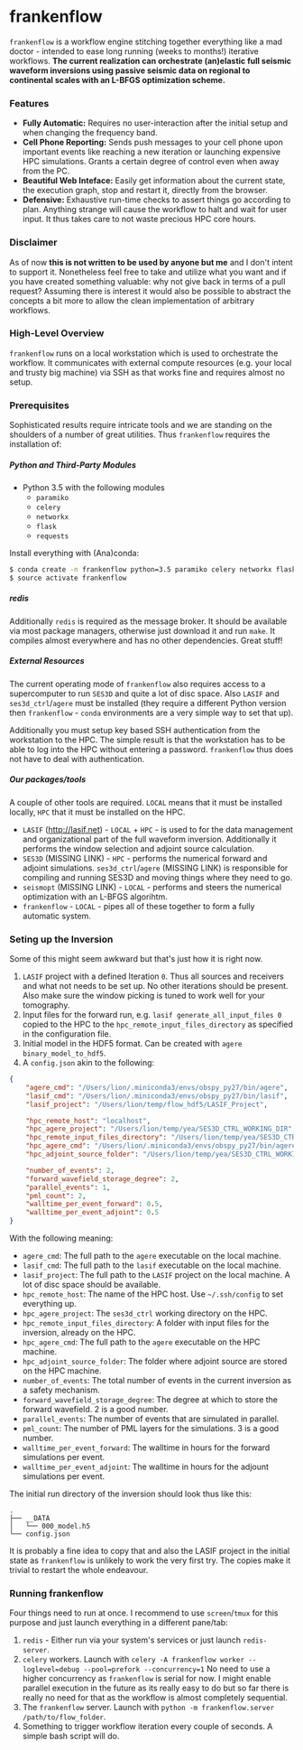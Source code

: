# frankenflow

`frankenflow` is a workflow engine stitching together everything like a mad doctor - intended to ease long running (weeks to months!) iterative workflows. **The current realization can orchestrate (an)elastic full seismic waveform inversions using passive seismic data on regional to continental scales with an L-BFGS optimization scheme.** 


### Features

* **Fully Automatic:** Requires no user-interaction after the initial setup and when changing the frequency band.
* **Cell Phone Reporting:** Sends push messages to your cell phone upon important events like reaching a new iteration or launching expensive HPC simulations. Grants a certain degree of control even when away from the PC.
* **Beautiful Web Inteface:** Easily get information about the current state, the execution graph, stop and restart it, directly from the browser.
* **Defensive:** Exhaustive run-time checks to assert things go according to plan. Anything strange will cause the workflow to halt and wait for user input. It thus takes care to not waste precious HPC core hours.


### Disclaimer

As of now **this is not written to be used by anyone but me** and I don't intent to support it. Nonetheless feel free to take and utilize what you want and if you have created something valuable: why not give back in terms of a pull request? Assuming there is interest it would also be possible to abstract the concepts a bit more to allow the clean implementation of arbitrary workflows.


### High-Level Overview

`frankenflow` runs on a local workstation which is used to orchestrate the workflow. It communicates with external compute resources (e.g. your local and trusty big machine) via SSH as that works fine and requires almost no setup.


### Prerequisites

Sophisticated results require intricate tools and we are standing on the shoulders of a number of great utilities. Thus `frankenflow` requires the installation of:

##### Python and Third-Party Modules

* Python 3.5 with the following modules
  * `paramiko`
  * `celery`
  * `networkx`
  * `flask`
  * `requests`

Install everything with (Ana)conda:

```bash
$ conda create -n frankenflow python=3.5 paramiko celery networkx flask requests
$ source activate frankenflow
```

##### redis

Additionally `redis` is required as the message broker. It should be available via most package managers, otherwise just download it and run `make`. It compiles almost everywhere and has no other dependencies. Great stuff!

##### External Resources

The current operating mode of `frankenflow` also requires access to a supercomputer to run `SES3D` and quite a lot of disc space. Also `LASIF` and `ses3d_ctrl`/`agere` must be installed (they require a different Python version then `frankenflow` - `conda` environments are a very simple way to set that up).

Additionally you must setup key based SSH authentication from the workstation to the HPC. The simple result is that the workstation has to be able to log into the HPC without entering a password. `frankenflow` thus does not have to deal with authentication.


##### Our packages/tools

A couple of other tools are required. `LOCAL` means that it must be installed locally, `HPC` that it must be installed on the HPC.

* `LASIF` (http://lasif.net) - `LOCAL` + `HPC` -  is used to for the data management and organizational part of the full waveform inversion. Additionally it performs the window selection and adjoint source calculation.
* `SES3D` (MISSING LINK) - `HPC` - performs the numerical forward and adjoint simulations. `ses3d_ctrl`/`agere` (MISSING LINK) is responsible for compiling and running SES3D and moving things where they need to go.
* `seismopt` (MISSING LINK) - `LOCAL` - performs and steers the numerical optimization with an L-BFGS algorihtm. 
* `frankenflow` - `LOCAL` - pipes all of these together to form a fully automatic system.


### Seting up the Inversion

Some of this might seem awkward but that's just how it is right now.

1. `LASIF` project with a defined Iteration `0`. Thus all sources and receivers and what not needs to be set up. No other iterations should be present. Also make sure the window picking is tuned to work well for your tomography.
2. Input files for the forward run, e.g. `lasif generate_all_input_files 0` copied to the HPC to the `hpc_remote_input_files_directory` as specified in the  configuration file.
3. Initial model in the HDF5 format. Can be created with `agere binary_model_to_hdf5`.
4. A `config.json` akin to the following:

```json
{
	"agere_cmd": "/Users/lion/.miniconda3/envs/obspy_py27/bin/agere",
	"lasif_cmd": "/Users/lion/.miniconda3/envs/obspy_py27/bin/lasif",
	"lasif_project": "/Users/lion/temp/flow_hdf5/LASIF_Project",

	"hpc_remote_host": "localhost",
	"hpc_agere_project": "/Users/lion/temp/yea/SES3D_CTRL_WORKING_DIR",
	"hpc_remote_input_files_directory": "/Users/lion/temp/yea/SES3D_CTRL_WORKING_DIR/input_files",
	"hpc_agere_cmd": "/Users/lion/.miniconda3/envs/obspy_py27/bin/agere",
	"hpc_adjoint_source_folder": "/Users/lion/temp/yea/SES3D_CTRL_WORKING_DIR/adjoint_sources",

	"number_of_events": 2,
	"forward_wavefield_storage_degree": 2,
	"parallel_events": 1,
	"pml_count": 2,
	"walltime_per_event_forward": 0.5,
	"walltime_per_event_adjoint": 0.5
}
```

With the following meaning:

* `agere_cmd`: The full path to the `agere` executable on the local machine.
* `lasif_cmd`: The full path to the `lasif` executable on the local machine.
* `lasif_project`: The full path to the `LASIF` project on the local machine. A lot of disc space should be available.
* `hpc_remote_host`: The name of the HPC host. Use `~/.ssh/config` to set everything up.
* `hpc_agere_project`: The `ses3d_ctrl` working directory on the HPC.
* `hpc_remote_input_files_directory`: A folder with input files for the inversion, already on the HPC.
* `hpc_agere_cmd`:  The full path to the `agere` executable on the HPC machine.
* `hpc_adjoint_source_folder`: The folder where adjoint source are stored on the HPC machine.
* `number_of_events`: The total number of events in the current inversion as a safety mechanism.
* `forward_wavefield_storage_degree`: The degree at which to store the forward wavefield. 2 is a good number.
* `parallel_events`: The number of events that are simulated in parallel.
* `pml_count`: The number of PML layers for the simulations. 3 is a good number.
* `walltime_per_event_forward`: The walltime in hours for the forward simulations per event.
* `walltime_per_event_adjoint`: The walltime in hours for the adjount simulations per event.


The initial run directory of the inversion should look thus like this:

```
.
├── __DATA
│   └── 000_model.h5
└── config.json
```

It is probably a fine idea to copy that and also the LASIF project in the initial state as `frankenflow` is unlikely to work the very first try. The copies make it trivial to restart the whole endeavour.


### Running frankenflow

Four things need to run at once. I recommend to use `screen`/`tmux` for this purpose and just launch everything in a different pane/tab:

1. `redis` - Either run via your system's services or just launch `redis-server`.
2. `celery` workers. Launch with 
   `celery -A frankenflow worker --loglevel=debug --pool=prefork --concurrency=1`
    No need to use a higher concurrency as `frankenflow` is serial for now. I might enable parallel execution in the future as its really easy to do but so far there is really no need for that as the workflow is almost completely sequential.
3. The `frankenflow` server. Launch with `python -m frankenflow.server /path/to/flow_folder`.
4. Something to trigger workflow iteration every couple of seconds. A simple bash script will do.
